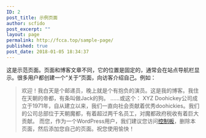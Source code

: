 ```yaml
---
ID: 2
post_title: 示例页面
author: scfido
post_excerpt: ""
layout: page
permalink: http://fcca.top/sample-page/
published: true
post_date: 2018-01-05 18:34:37
---
```

这是示范页面。页面和博客文章不同，它的位置是固定的，通常会在站点导航栏显示。很多用户都创建一个“关于”页面，向访客介绍自己。例如： 
> 欢迎！我白天是个邮递员，晚上就是个有抱负的演员。这是我的博客。我住在天朝的帝都，有条叫做Jack的狗。 ……或这个： 
> XYZ Doohickey公司成立于1971年，自从建立以来，我们一直向社会贡献着优秀doohickies。我们的公司总部位于天朝魔都，有着超过两千名员工，对魔都政府税收有着巨大贡献。 而您，作为一个WordPress用户，我们建议您访问[控制板][1]，删除本页面，然后添加您自己的页面。祝您使用愉快！

 [1]: http://118.24.50.164/wp-admin/
